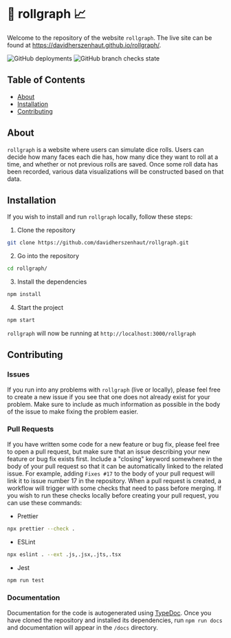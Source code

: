 # 🎲 rollgraph 📈

Welcome to the repository of the website `rollgraph`. The live site can be found at https://davidherszenhaut.github.io/rollgraph/.

![GitHub deployments](https://img.shields.io/github/deployments/davidherszenhaut/rollgraph/github-pages) ![GitHub branch checks state](https://img.shields.io/github/checks-status/davidherszenhaut/rollgraph/gh-pages)

## Table of Contents

- [About](#about)
- [Installation](#installation)
- [Contributing](#contributing)

## About

`rollgraph` is a website where users can simulate dice rolls. Users can decide how many faces each die has, how many dice they want to roll at a time, and whether or not previous rolls are saved. Once some roll data has been recorded, various data visualizations will be constructed based on that data.

## Installation

If you wish to install and run `rollgraph` locally, follow these steps:

1. Clone the repository

```bash
git clone https://github.com/davidherszenhaut/rollgraph.git
```

2. Go into the repository

```bash
cd rollgraph/
```

3. Install the dependencies

```bash
npm install
```

4. Start the project

```bash
npm start
```

`rollgraph` will now be running at `http://localhost:3000/rollgraph`

## Contributing

### Issues

If you run into any problems with `rollgraph` (live or locally), please feel free to create a new issue if you see that one does not already exist for your problem. Make sure to include as much information as possible in the body of the issue to make fixing the problem easier.

### Pull Requests

If you have written some code for a new feature or bug fix, please feel free to open a pull request, but make sure that an issue describing your new feature or bug fix exists first. Include a "closing" keyword somewhere in the body of your pull request so that it can be automatically linked to the related issue. For example, adding `Fixes #17` to the body of your pull request will link it to issue number 17 in the repository. When a pull request is created, a workflow will trigger with some checks that need to pass before merging. If you wish to run these checks locally before creating your pull request, you can use these commands:

- Prettier

```bash
npx prettier --check .
```

- ESLint

```bash
npx eslint . --ext .js,.jsx,.jts,.tsx
```

- Jest

```bash
npm run test
```

### Documentation

Documentation for the code is autogenerated using [TypeDoc](https://typedoc.org/). Once you have cloned the repository and installed its dependencies, run `npm run docs` and documentation will appear in the `/docs` directory.
